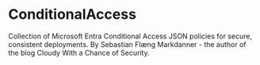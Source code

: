 # ConditionalAccess
Collection of Microsoft Entra Conditional Access JSON policies for secure, consistent deployments. By Sebastian Flæng Markdanner - the author of the blog Cloudy With a Chance of Security.
